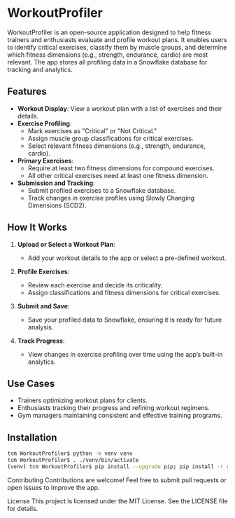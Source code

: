 # WorkoutProfiler

WorkoutProfiler is an open-source application designed to help fitness trainers and enthusiasts evaluate and profile workout plans. It enables users to identify critical exercises, classify them by muscle groups, and determine which fitness dimensions (e.g., strength, endurance, cardio) are most relevant. The app stores all profiling data in a Snowflake database for tracking and analytics.

## Features

- **Workout Display**: View a workout plan with a list of exercises and their details.
- **Exercise Profiling**:
  - Mark exercises as "Critical" or "Not Critical."
  - Assign muscle group classifications for critical exercises.
  - Select relevant fitness dimensions (e.g., strength, endurance, cardio).
- **Primary Exercises**:
  - Require at least two fitness dimensions for compound exercises.
  - All other critical exercises need at least one fitness dimension.
- **Submission and Tracking**:
  - Submit profiled exercises to a Snowflake database.
  - Track changes in exercise profiles using Slowly Changing Dimensions (SCD2).

## How It Works

1. **Upload or Select a Workout Plan**:
   - Add your workout details to the app or select a pre-defined workout.

2. **Profile Exercises**:
   - Review each exercise and decide its criticality.
   - Assign classifications and fitness dimensions for critical exercises.

3. **Submit and Save**:
   - Save your profiled data to Snowflake, ensuring it is ready for future analysis.

4. **Track Progress**:
   - View changes in exercise profiling over time using the app’s built-in analytics.

## Use Cases

- Trainers optimizing workout plans for clients.
- Enthusiasts tracking their progress and refining workout regimens.
- Gym managers maintaining consistent and effective training programs.

## Installation

   ```bash
tcm WorkoutProfiler$ python -m venv venv
tcm WorkoutProfiler$ . ./venv/bin/activate
(venv) tcm WorkoutProfiler$ pip install --upgrade pip; pip install -r requirements.txt
```

Contributing
Contributions are welcome! Feel free to submit pull requests or open issues to improve the app.

License
This project is licensed under the MIT License. See the LICENSE file for details.
